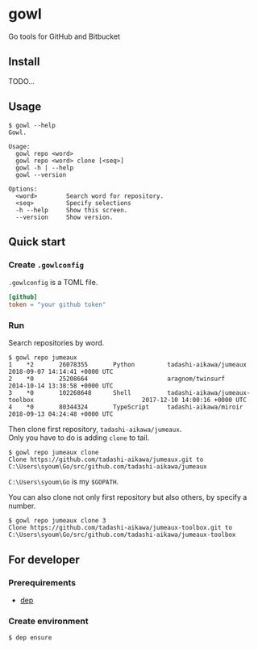 gowl
====

Go tools for GitHub and Bitbucket


Install
-------

TODO...


Usage
-----

```
$ gowl --help
Gowl.

Usage:
  gowl repo <word>
  gowl repo <word> clone [<seq>]
  gowl -h | --help
  gowl --version

Options:
  <word>        Search word for repository.
  <seq>         Specify selections
  -h --help     Show this screen.
  --version     Show version.
```


Quick start
-----------

### Create `.gowlconfig`

`.gowlconfig` is a TOML file.

```toml
[github]
token = "your github token"
```

### Run

Search repositories by word.

```
$ gowl repo jumeaux
1    *2       26078355       Python         tadashi-aikawa/jumeaux                                      2018-09-07 14:14:41 +0000 UTC
2    *0       25208664                      aragnom/twinsurf                                            2014-10-14 13:38:58 +0000 UTC
3    *0       102268648      Shell          tadashi-aikawa/jumeaux-toolbox                              2017-12-10 14:00:16 +0000 UTC
4    *0       80344324       TypeScript     tadashi-aikawa/miroir                                       2018-09-13 04:24:48 +0000 UTC
```

Then clone first repository, `tadashi-aikawa/jumeaux`.  
Only you have to do is adding `clone` to tail.

```
$ gowl repo jumeaux clone
Clone https://github.com/tadashi-aikawa/jumeaux.git to C:\Users\syoum\Go/src/github.com/tadashi-aikawa/jumeaux
```

`C:\Users\syoum\Go` is my `$GOPATH`.

You can also clone not only first repository but also others, by specify a number.  

```
$ gowl repo jumeaux clone 3
Clone https://github.com/tadashi-aikawa/jumeaux-toolbox.git to C:\Users\syoum\Go/src/github.com/tadashi-aikawa/jumeaux-toolbox
```


For developer
-------------

### Prerequirements

* [dep](https://golang.github.io/dep/)


### Create environment

```
$ dep ensure
```
